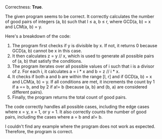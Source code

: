 Correctness: **True**.

The given program seems to be correct. It correctly calculates the number of good pairs of integers (a, b) such that l ≤ a, b ≤ r, where GCD(a, b) = x and LCM(a, b) = y.

Here's a breakdown of the code:

1. The program first checks if y is divisible by x. If not, it returns 0 because GCD(a, b) cannot be x in this case.
2. It then calculates z = y // x, which is used to generate all possible pairs of (a, b) that satisfy the conditions.
3. The program iterates over all possible values of i such that i is a divisor of z. For each i, it calculates a = i * x and b = z // i * x.
4. It checks if both a and b are within the range [l, r] and if GCD(a, b) = x and LCM(a, b) = y. If all conditions are met, it increments the count by 1 if a == b, and by 2 if a!= b (because (a, b) and (b, a) are considered different pairs).
5. Finally, the program returns the total count of good pairs.

The code correctly handles all possible cases, including the edge cases where x = y, x = 1, or y = 1. It also correctly counts the number of good pairs, including the cases where a = b and a!= b.

I couldn't find any example where the program does not work as expected. Therefore, the program is correct.